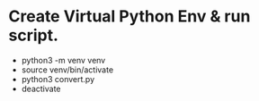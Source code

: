 # Create Virtual Python Env & run script.
- python3 -m venv venv        
- source venv/bin/activate   
- python3 convert.py      
- deactivate